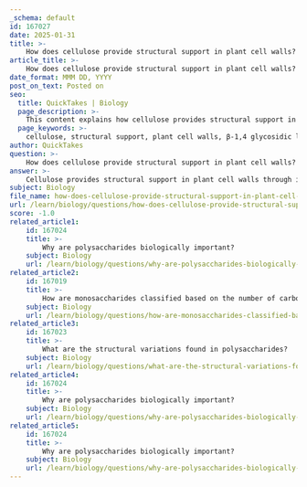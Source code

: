 ```yaml
---
_schema: default
id: 167027
date: 2025-01-31
title: >-
    How does cellulose provide structural support in plant cell walls?
article_title: >-
    How does cellulose provide structural support in plant cell walls?
date_format: MMM DD, YYYY
post_on_text: Posted on
seo:
  title: QuickTakes | Biology
  page_description: >-
    This content explains how cellulose provides structural support in plant cell walls, detailing its composition, arrangement, and key features contributing to plant cell integrity.
  page_keywords: >-
    cellulose, structural support, plant cell walls, β-1,4 glycosidic linkages, microfibrils, hydrogen bonds, tensile strength, resistance to degradation, polysaccharides, plant biology
author: QuickTakes
question: >-
    How does cellulose provide structural support in plant cell walls?
answer: >-
    Cellulose provides structural support in plant cell walls through its unique composition and arrangement. It is a linear polysaccharide made up of β-1,4 linked glucose monomers. The key features that contribute to its structural integrity include:\n\n1. **Beta Glycosidic Linkages**: The β-1,4 glycosidic bonds between glucose units result in long, straight chains of cellulose. This configuration allows the chains to align parallel to one another, forming strong intermolecular hydrogen bonds between adjacent chains. These bonds create a rigid structure that is resistant to compression.\n\n2. **Microfibril Formation**: Cellulose molecules aggregate to form microfibrils, which are bundles of cellulose chains. These microfibrils are embedded in a matrix of other polysaccharides and proteins, contributing to the overall strength and stability of the cell wall.\n\n3. **Cell Wall Structure**: The arrangement of cellulose microfibrils in the cell wall is crucial. They are oriented in various directions, providing tensile strength and preventing the cell from collapsing under pressure. This structural organization allows plants to maintain their shape and resist external forces.\n\n4. **Resistance to Degradation**: Cellulose is not easily broken down by most organisms due to the β-glycosidic bonds, which humans and many animals cannot digest. This resistance contributes to the durability of plant cell walls, allowing them to withstand environmental stresses.\n\nIn summary, cellulose's linear structure, the formation of microfibrils, and its arrangement within the cell wall collectively provide the necessary rigidity and strength that support plant cells, enabling them to maintain their shape and integrity.
subject: Biology
file_name: how-does-cellulose-provide-structural-support-in-plant-cell-walls.md
url: /learn/biology/questions/how-does-cellulose-provide-structural-support-in-plant-cell-walls
score: -1.0
related_article1:
    id: 167024
    title: >-
        Why are polysaccharides biologically important?
    subject: Biology
    url: /learn/biology/questions/why-are-polysaccharides-biologically-important
related_article2:
    id: 167019
    title: >-
        How are monosaccharides classified based on the number of carbon atoms?
    subject: Biology
    url: /learn/biology/questions/how-are-monosaccharides-classified-based-on-the-number-of-carbon-atoms
related_article3:
    id: 167023
    title: >-
        What are the structural variations found in polysaccharides?
    subject: Biology
    url: /learn/biology/questions/what-are-the-structural-variations-found-in-polysaccharides
related_article4:
    id: 167024
    title: >-
        Why are polysaccharides biologically important?
    subject: Biology
    url: /learn/biology/questions/why-are-polysaccharides-biologically-important
related_article5:
    id: 167024
    title: >-
        Why are polysaccharides biologically important?
    subject: Biology
    url: /learn/biology/questions/why-are-polysaccharides-biologically-important
---
```


&nbsp;